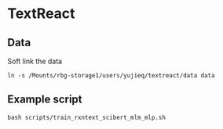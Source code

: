 # TextReact

## Data
Soft link the data
```
ln -s /Mounts/rbg-storage1/users/yujieq/textreact/data data
```

## Example script
```
bash scripts/train_rxntext_scibert_mlm_mlp.sh
```